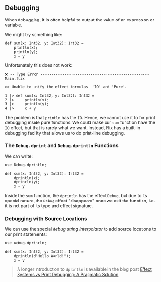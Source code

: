 ## Debugging

When debugging, it is often helpful to output the value of an expression or
variable.

We might try something like:

```flix
def sum(x: Int32, y: Int32): Int32 =
    println(x);
    println(y);
    x + y
```

Unfortunately this does not work:

```
❌ -- Type Error -------------------------------------------------- Main.flix

>> Unable to unify the effect formulas: 'IO' and 'Pure'.

1 |> def sum(x: Int32, y: Int32): Int32 =
2 |>     println(x);
3 |>     println(y);
4 |>     x + y
```

The problem is that `println` has the `IO`. Hence, we cannot use it to for 
print debugging inside pure functions. We could make our `sum` function have
the `IO` effect, but that is rarely what we want. Instead, Flix has a
built-in debugging facility that allows us to do print-line debugging.

### The `Debug.dprint` and `Debug.dprintln` Functions

We can write:

```flix
use Debug.dprintln;

def sum(x: Int32, y: Int32): Int32 =
    dprintln(x);
    dprintln(y);
    x + y
```

Inside the `sum` function, the `dprintln` has the effect `Debug`, but due to
its special nature, the `Debug` effect "disappears" once we exit the function,
i.e. it is not part of its type and effect signature.

### Debugging with Source Locations

We can use the special _debug string interpolator_ to add source locations
to our print statements:

```flix
use Debug.dprintln;

def sum(x: Int32, y: Int32): Int32 =
    dprintln(d"Hello World!");
    x + y
```

> A longer introduction to `dprintln` is available in the
> blog post [Effect Systems vs Print Debugging: A Pragmatic Solution](https://blog.flix.dev/blog/effect-systems-vs-print-debugging/)
